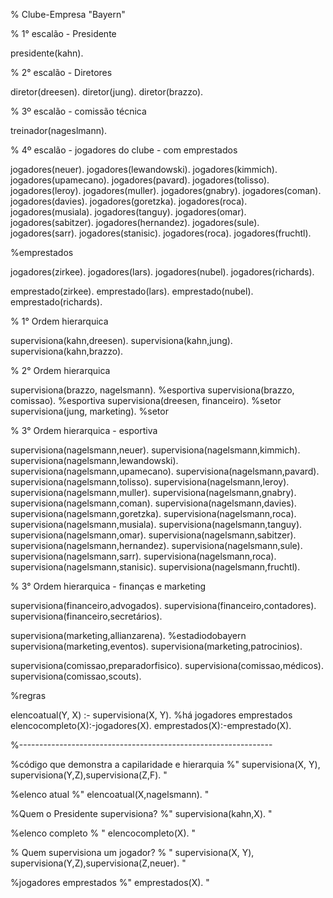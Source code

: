 % Clube-Empresa "Bayern"

% 1° escalão - Presidente

presidente(kahn).

% 2° escalão - Diretores

diretor(dreesen).
diretor(jung).
diretor(brazzo).

% 3º escalão - comissão técnica

treinador(nageslmann).

% 4º escalão - jogadores do clube - com emprestados


jogadores(neuer).
jogadores(lewandowski).
jogadores(kimmich).
jogadores(upamecano).
jogadores(pavard).
jogadores(tolisso).
jogadores(leroy).
jogadores(muller).
jogadores(gnabry).
jogadores(coman).
jogadores(davies).
jogadores(goretzka).
jogadores(roca).
jogadores(musiala).
jogadores(tanguy).
jogadores(omar).
jogadores(sabitzer).
jogadores(hernandez).
jogadores(sule).
jogadores(sarr).
jogadores(stanisic).
jogadores(roca).
jogadores(fruchtl).

%emprestados

jogadores(zirkee).
jogadores(lars).
jogadores(nubel).
jogadores(richards).

emprestado(zirkee).
emprestado(lars).
emprestado(nubel).
emprestado(richards).


% 1° Ordem hierarquica

supervisiona(kahn,dreesen).
supervisiona(kahn,jung).
supervisiona(kahn,brazzo).

% 2° Ordem hierarquica

supervisiona(brazzo, nagelsmann). %esportiva
supervisiona(brazzo, comissao). %esportiva
supervisiona(dreesen, financeiro). %setor
supervisiona(jung, marketing). %setor


% 3° Ordem hierarquica - esportiva

supervisiona(nagelsmann,neuer).
supervisiona(nagelsmann,kimmich).
supervisiona(nagelsmann,lewandowski).
supervisiona(nagelsmann,upamecano).
supervisiona(nagelsmann,pavard).
supervisiona(nagelsmann,tolisso).
supervisiona(nagelsmann,leroy).
supervisiona(nagelsmann,muller).
supervisiona(nagelsmann,gnabry).
supervisiona(nagelsmann,coman).
supervisiona(nagelsmann,davies).
supervisiona(nagelsmann,goretzka).
supervisiona(nagelsmann,roca).
supervisiona(nagelsmann,musiala).
supervisiona(nagelsmann,tanguy).
supervisiona(nagelsmann,omar).
supervisiona(nagelsmann,sabitzer).
supervisiona(nagelsmann,hernandez).
supervisiona(nagelsmann,sule).
supervisiona(nagelsmann,sarr).
supervisiona(nagelsmann,roca).
supervisiona(nagelsmann,stanisic).
supervisiona(nagelsmann,fruchtl).

% 3° Ordem hierarquica - finanças e marketing

supervisiona(financeiro,advogados).
supervisiona(financeiro,contadores).
supervisiona(financeiro,secretários).

supervisiona(marketing,allianzarena). %estadiodobayern
supervisiona(marketing,eventos).
supervisiona(marketing,patrocinios).

supervisiona(comissao,preparadorfisico).
supervisiona(comissao,médicos).
supervisiona(comissao,scouts).



%regras

elencoatual(Y, X) :- supervisiona(X, Y). %há jogadores emprestados
elencocompleto(X):-jogadores(X).
emprestados(X):-emprestado(X).


%---------------------------------------------------------------

%código que demonstra a capilaridade e hierarquia
%" supervisiona(X, Y), supervisiona(Y,Z),supervisiona(Z,F). "


%elenco atual
%" elencoatual(X,nagelsmann). "

%Quem o Presidente supervisiona?
%" supervisiona(kahn,X). "

%elenco completo
% " elencocompleto(X). "


% Quem supervisiona um jogador?
% " supervisiona(X, Y), supervisiona(Y,Z),supervisiona(Z,neuer). "


%jogadores emprestados
%"  emprestados(X).  "
